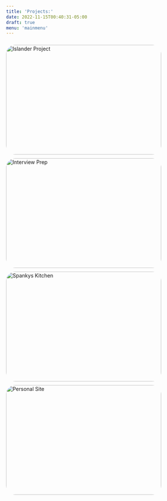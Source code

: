 ```yaml
---
title: 'Projects:'
date: 2022-11-15T00:40:31-05:00
draft: true
menu: 'mainmenu'
---
```


<style>
    .proj_column{
        float: left

    }

    img {

        margin-top: 10px;
    }

</style>

<div class= "proj_column">
    <a href="https://islanderpr.com">
        <img src="/IslanderPR.JPG" alt="Islander Project"  width="425" height="300" style="border-radius:25px;">
    </a>
    <a href="https://www.jbenitez.me/videos/">
        <img src="/lg.png" alt="Interview Prep"  width="425" height="300" style="border-radius:25px;">
    </a>
    <a href="http://ospankys.live">
        <img src="/SpankysProject.jpg" alt="Spankys Kitchen"  width="425" height="300" style="border-radius:25px;">
    </a>
    <a href="http://jbenitez.me">
        <img src="/personalSite.jpg" alt="Personal Site"  width="425" height="300" style="border-radius:25px;">
    </a>
</div>
